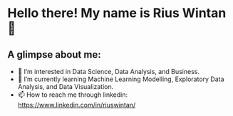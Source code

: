 # Hello there! My name is Rius Wintan 👋
## A glimpse about me:
- 👀 I’m interested in Data Science, Data Analysis, and Business.
- 🌱 I’m currently learning Machine Learning Modelling, Exploratory Data Analysis, and Data Visualization.
- 📫 How to reach me through linkedin: https://www.linkedin.com/in/riuswintan/

<!---
riuswintan/riuswintan is a ✨ special ✨ repository because its `README.md` (this file) appears on your GitHub profile.
You can click the Preview link to take a look at your changes.
--->
